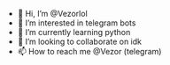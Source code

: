 - 👋 Hi, I’m @Vezorlol
- 👀 I’m interested in telegram bots
- 🌱 I’m currently learning python
- 💞️ I’m looking to collaborate on idk
- 📫 How to reach me @Vezor (telegram)

<!---
Vezorlol/Vezorlol is a ✨ special ✨ repository because its `README.md` (this file) appears on your GitHub profile.
You can click the Preview link to take a look at your changes.
--->

